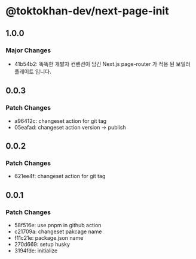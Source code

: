 # @toktokhan-dev/next-page-init

## 1.0.0

### Major Changes

- 41b54b2: 똑똑한 개발자 컨벤션이 담긴 Next.js page-router 가 적용 된 보일러 플레이트 입니다.

## 0.0.3

### Patch Changes

- a96412c: changeset action for git tag
- 05eafad: changeset action version -> publish

## 0.0.2

### Patch Changes

- 621ee4f: changeset action for git tag

## 0.0.1

### Patch Changes

- 58f516e: use pnpm in github action
- c21709a: changeset pakcage name
- f11c21e: package.json name
- 270d669: setup husky
- 3194fde: initialize
